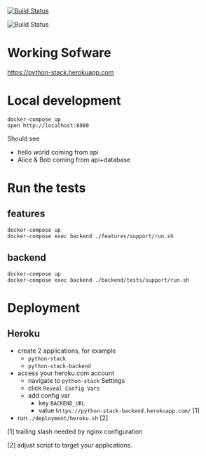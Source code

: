 [![Build Status](https://www.travis-ci.com/ericminio/python-stack.svg?branch=master)](https://www.travis-ci.com/ericminio/python-stack)

![Build Status](https://github.com/ericminio/python-stack/actions/workflows/python.yml/badge.svg)

# Working Sofware

https://python-stack.herokuapp.com

# Local development
```
docker-compose up
open http://localhost:8080
```
Should see 
- hello world coming from api
- Alice & Bob coming from api+database

# Run the tests

## features
```
docker-compose up
docker-compose exec backend ./features/support/run.sh
```

## backend
```
docker-compose up
docker-compose exec backend ./backend/tests/support/run.sh
```

# Deployment

## Heroku

- create 2 applications, for example
    - `python-stack`
    - `python-stack-backend`
- access your heroku.com account
    - navigate to `python-stack` Settings
    - click `Reveal Config Vars`
    - add config var 
        - key `BACKEND_URL`
        - value `https://python-stack-backend.herokuapp.com/` [1]
- run `./deployment/heroku.sh` [2]

[1] trailing slash needed by nginx configuration

[2] adjust script to target your applications.
